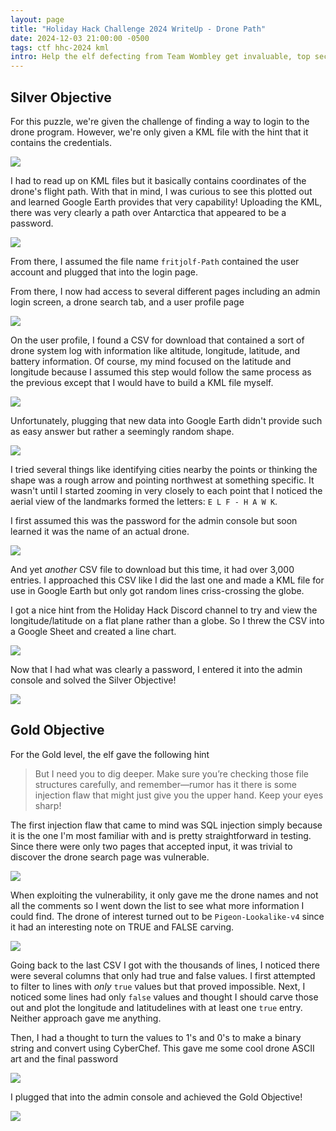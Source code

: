 ```yaml
---
layout: page
title: "Holiday Hack Challenge 2024 WriteUp - Drone Path"
date: 2024-12-03 21:00:00 -0500
tags: ctf hhc-2024 kml
intro: Help the elf defecting from Team Wombley get invaluable, top secret intel to Team Alabaster.
---
```


## Silver Objective

For this puzzle, we're given the challenge of finding a way to login to the drone program. However, we're only given a KML file with the hint that it contains the credentials.

![](/images/holidayhackchallenge2024/drone_path_1.png)

I had to read up on KML files but it basically contains coordinates of the drone's flight path. With that in mind, I was curious to see this plotted out and learned Google Earth provides that very capability! Uploading the KML, there was very clearly a path over Antarctica that appeared to be a password.

![](/images/holidayhackchallenge2024/drone_path_3.png)

From there, I assumed the file name `fritjolf-Path` contained the user account and plugged that into the login page. 

From there, I now had access to several different pages including an admin login screen, a drone search tab, and a user profile page

![](/images/holidayhackchallenge2024/drone_path_11.png)

On the user profile, I found a CSV for download that contained a sort of drone system log with information like altitude, longitude, latitude, and battery information. Of course, my mind focused on the latitude and longitude because I assumed this step would follow the same process as the previous except that I would have to build a KML file myself.

![](/images/holidayhackchallenge2024/drone_path_2.png)

Unfortunately, plugging that new data into Google Earth didn't provide such as easy answer but rather a seemingly random shape.

![](/images/holidayhackchallenge2024/drone_path_4.png)

I tried several things like identifying cities nearby the points or thinking the shape was a rough arrow and pointing northwest at something specific. It wasn't until I started zooming in very closely to each point that I noticed the aerial view of the landmarks formed the letters: `E L F - H A W K`.

I first assumed this was the password for the admin console but soon learned it was the name of an actual drone.

![](/images/holidayhackchallenge2024/drone_path_5.png)

And yet _another_ CSV file to download but this time, it had over 3,000 entries. I approached this CSV like I did the last one and made a KML file for use in Google Earth but only got random lines criss-crossing the globe.

I got a nice hint from the Holiday Hack Discord channel to try and view the longitude/latitude on a flat plane rather than a globe. So I threw the CSV into a Google Sheet and created a line chart.

![](/images/holidayhackchallenge2024/drone_path_6.png)

Now that I had what was clearly a password, I entered it into the admin console and solved the Silver Objective!

![](/images/holidayhackchallenge2024/drone_path_7.png)

## Gold Objective

For the Gold level, the elf gave the following hint

> But I need you to dig deeper. Make sure you’re checking those file structures carefully, and remember—rumor has it there is some injection flaw that might just give you the upper hand. Keep your eyes sharp!

The first injection flaw that came to mind was SQL injection simply because it is the one I'm most familiar with and is pretty straightforward in testing. Since there were only two pages that accepted input, it was trivial to discover the drone search page was vulnerable.

![](/images/holidayhackchallenge2024/drone_path_8.png)

When exploiting the vulnerability, it only gave me the drone names and not all the comments so I went down the list to see what more information I could find. The drone of interest turned out to be `Pigeon-Lookalike-v4` since it had an interesting note on TRUE and FALSE carving.

![](/images/holidayhackchallenge2024/drone_path_9.png)

Going back to the last CSV I got with the thousands of lines, I noticed there were several columns that only had true and false values. I first attempted to filter to lines with _only_ `true` values but that proved impossible. Next, I noticed some lines had only `false` values and thought I should carve those out and plot the longitude and latitudelines with at least one `true` entry. Neither approach gave me anything.

Then, I had a thought to turn the values to 1's and 0's to make a binary string and convert using CyberChef. This gave me some cool drone ASCII art and the final password

![](/images/holidayhackchallenge2024/drone_path_12.png)

I plugged that into the admin console and achieved the Gold Objective!

![](/images/holidayhackchallenge2024/drone_path_10.png)